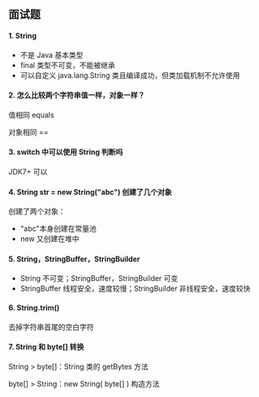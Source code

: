 ## 面试题

#### 1. String

- 不是 Java 基本类型
- final 类型不可变，不能被继承
- 可以自定义 java.lang.String 类且编译成功，但类加载机制不允许使用



#### 2. 怎么比较两个字符串值一样，对象一样？

值相同 equals

对象相同 ==



#### 3. switch 中可以使用 String 判断吗

JDK7+ 可以



#### 4. String str = new String("abc") 创建了几个对象

创建了两个对象：

- "abc"本身创建在常量池
- new 又创建在堆中



#### 5. String，StringBuffer，StringBuilder

- String 不可变；StringBuffer，StringBuilder 可变
- StringBuffer 线程安全，速度较慢；StringBuilder 非线程安全，速度较快



#### 6. String.trim()

去掉字符串首尾的空白字符



#### 7. String 和 byte[] 转换

String > byte[]：String 类的 getBytes 方法

byte[] > String：new String( byte[] ) 构造方法









